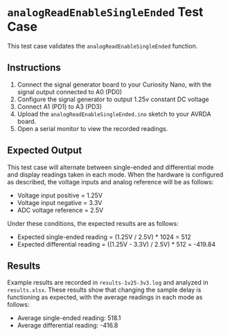 # `analogReadEnableSingleEnded` Test Case
This test case validates the `analogReadEnableSingleEnded` function. 

## Instructions
1. Connect the signal generator board to your Curiosity Nano, with the signal output
connected to A0 (PD0)
2. Configure the signal generator to output 1.25v constant DC voltage
3. Connect A1 (PD1) to A3 (PD3)
4. Upload the `analogReadEnableSingleEnded.ino` sketch to your AVRDA board.
5. Open a serial monitor to view the recorded readings.

## Expected Output
This test case will alternate between single-ended and differential mode and display
readings taken in each mode. When the hardware is configured as described, the voltage
inputs and analog reference will be as follows:
- Voltage input positive = 1.25V
- Voltage input negative = 3.3V
- ADC voltage reference = 2.5V

Under these conditions, the expected results are as follows:
- Expected single-ended reading = (1.25V / 2.5V) * 1024 = 512
- Expected differential reading = ((1.25V - 3.3V) / 2.5V) * 512 = -419.84

## Results
Example results are recorded in `results-1v25-3v3.log` and analyzed in `results.xlsx`.
These results show that changing the sample delay is functioning as expected, with the
average readings in each mode as follows:
- Average single-ended reading: 518.1
- Average differential reading: -416.8
